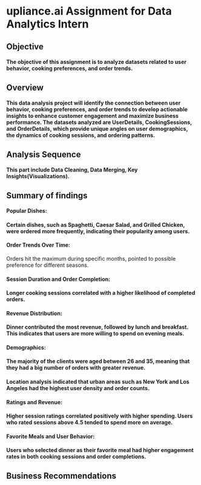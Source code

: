 # upliance.ai Assignment for Data Analytics Intern

## Objective
#### The objective of this assignment is to analyze datasets related to user behavior, cooking preferences, and order trends.

## Overview
#### This data analysis project will identify the connection between user behavior, cooking preferences, and order trends to develop actionable insights to enhance customer engagement and maximize business performance. The datasets analyzed are UserDetails, CookingSessions, and OrderDetails, which provide unique angles on user demographics, the dynamics of cooking sessions, and ordering patterns.

## Analysis Sequence
#### This part include Data Cleaning, Data Merging, Key Insights(Visualizations).

## Summary of findings

#### **Popular Dishes:**
#### Certain dishes, such as Spaghetti, Caesar Salad, and Grilled Chicken, were ordered more frequently, indicating their popularity among users.

#### **Order Trends Over Time:**
Orders hit the maximum during specific months, pointed to possible preference for different seasons.

#### **Session Duration and Order Completion:**
#### Longer cooking sessions correlated with a higher likelihood of completed orders.

#### **Revenue Distribution:**
#### Dinner contributed the most revenue, followed by lunch and breakfast. This indicates that users are more willing to spend on evening meals.

#### **Demographics:**
#### The majority of the clients were aged between 26 and 35, meaning that they had a big number of orders with greater revenue.

#### Location analysis indicated that urban areas such as New York and Los Angeles had the highest user density and order counts.

#### **Ratings and Revenue:**
#### Higher session ratings correlated positively with higher spending. Users who rated sessions above 4.5 tended to spend more on average.

#### **Favorite Meals and User Behavior:**
#### Users who selected dinner as their favorite meal had higher engagement rates in both cooking sessions and order completions.

## Business Recommendations

